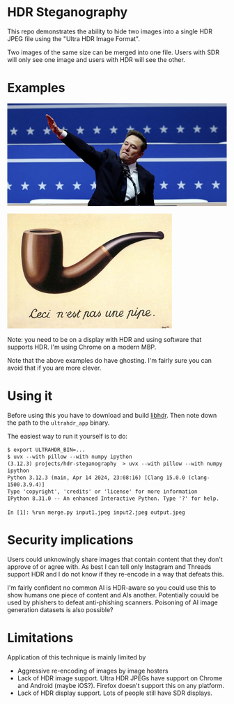 # HDR Steganography

This repo demonstrates the ability to hide two images into a single HDR JPEG file using the "Ultra HDR Image Format".

Two images of the same size can be merged into one file. Users with SDR will only see one image and users with HDR will see the other.

# Examples

![elon musk saluting](elon_hdr.jpg)

![this is a pipe](pipe_hdr.jpg)

Note: you need to be on a display with HDR and using software that supports HDR. I'm using Chrome on a modern MBP.

Note that the above examples do have ghosting. I'm fairly sure you can avoid that if you are more clever.

# Using it

Before using this you have to download and build [libhdr](https://github.com/google/libultrahdr/). Then note down the path to the `ultrahdr_app` binary.

The easiest way to run it yourself is to do:

```
$ export ULTRAHDR_BIN=...
$ uvx --with pillow --with numpy ipython
(3.12.3) projects/hdr-steganography  > uvx --with pillow --with numpy ipython
Python 3.12.3 (main, Apr 14 2024, 23:08:16) [Clang 15.0.0 (clang-1500.3.9.4)]
Type 'copyright', 'credits' or 'license' for more information
IPython 8.31.0 -- An enhanced Interactive Python. Type '?' for help.

In [1]: %run merge.py input1.jpeg input2.jpeg output.jpeg

```

# Security implications

Users could unknowingly share images that contain content that they don't approve of or agree with. As best I can tell only Instagram and Threads support HDR and I do not know if they re-encode in a way that defeats this.

I'm fairly confident no common AI is HDR-aware so you could use this to show humans one piece of content and AIs another. Potentially couuld be used by phishers to defeat anti-phishing scanners. Poisoning of AI image generation datasets is also possible?

# Limitations

Application of this technique is mainly limited by

- Aggressive re-encoding of images by image hosters
- Lack of HDR image support. Ultra HDR JPEGs have support on Chrome and Android (maybe iOS?). Firefox doesn't support this on any platform.
- Lack of HDR display support. Lots of people still have SDR displays.
